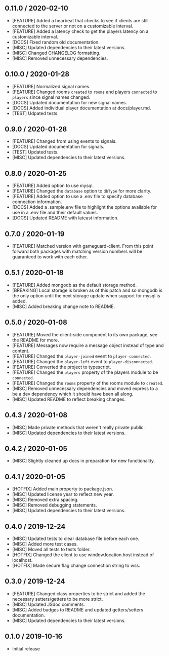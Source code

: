 ## 0.11.0 / 2020-02-10
- [FEATURE] Added a hearbeat that checks to see if clients are still connected to the server or not on a customizable interval.
- [FEATURE] Added a latency check to get the players latency on a customizable interval.
- [DOCS] Fixed random old documentation.
- [MISC] Updated dependencies to their latest versions.
- [MISC] Changed CHANGELOG formatting.
- [MISC] Removed unnecessary dependencies.

## 0.10.0 / 2020-01-28
- [FEATURE] Normalized signal names.
- [FEATURE] Changed rooms `created` to `rooms` and players `connected` to `players` since signal names changed.
- [DOCS] Updated documentation for new signal names.
- [DOCS] Added individual player documentation at docs/player.md.
- [TEST] Udpated tests.

## 0.9.0 / 2020-01-28
- [FEATURE] Changed from using events to signals.
- [DOCS] Updated documentation for signals.
- [TEST] Updated tests.
- [MISC] Updated dependencies to their latest versions.

## 0.8.0 / 2020-01-25
- [FEATURE] Added option to use mysql.
- [FEATURE] Changed the `database` option to `dbType` for more clarity.
- [FEATURE] Added option to use a .env file to specify database connection information.
- [DOCS] Added a .sample.env file to highlight the options available for use in a .env file and their default values.
- [DOCS] Updated README with lateast information.

## 0.7.0 / 2020-01-19
- [FEATURE] Matched version with gameguard-client. From this point forward both packages with matching version numbers will be guaranteed to work with each other.

## 0.5.1 / 2020-01-18
- [FEATURE] Added mongodb as the default storage method.
- [BREAKING] Local storage is broken as of this patch and so mongodb is the only option until the next storage update when support for mysql is added.
- [MISC] Added breaking change note to README.

## 0.5.0 / 2020-01-08
- [FEATURE] Moved the client-side component to its own package, see the README for more.
- [FEATURE] Messages now require a message object instead of type and content.
- [FEATURE] Changed the `player-joined` event to `player-connected`.
- [FEATURE] Changed the `player-left` event to `player-disconnected`.
- [FEATURE] Converted the project to typescript.
- [FEATURE] Changed the `players` property of the players module to be `connected`.
- [FEATURE] Changed the `rooms` property of the rooms module to `created`.
- [MISC] Removed unnecessary dependencies and moved express to a be a dev dependency which it should have been all along.
- [MISC] Updated README to reflect breaking changes.

## 0.4.3 / 2020-01-08
- [MISC] Made private methods that weren't really private public.
- [MISC] Updated dependencies to their latest versions.

## 0.4.2 / 2020-01-05
- [MISC] Slightly cleaned up docs in preparation for new functionality.

## 0.4.1 / 2020-01-05
- [HOTFIX] Added main property to package.json.
- [MISC] Updated license year to reflect new year.
- [MISC] Removed extra spacing.
- [MISC] Removed debugging statements.
- [MISC] Updated dependencies to their latest versions.

## 0.4.0 / 2019-12-24
- [MISC] Updated tests to clear database file before each one.
- [MISC] Added more test cases.
- [MISC] Moved all tests to tests folder.
- [HOTFIX] Changed the client to use window.location.host instead of localhost.
- [HOTFIX] Made secure flag change connection string to wss.

## 0.3.0 / 2019-12-24
- [FEATURE] Changed class properties to be strict and added the necessary setters/getters to be more strict.
- [MISC] Updated JSdoc comments.
- [MISC] Added badges to README and updated getters/setters documentation.
- [MISC] Updated dependencies to their latest versions.

## 0.1.0 / 2019-10-16
- Initial release
